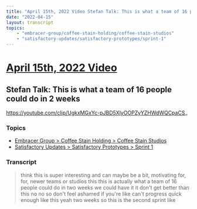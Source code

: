 ```yaml
---
title: "April 15th, 2022 Video Stefan Talk: This is what a team of 16 people could do in 2 weeks"
date: "2022-04-15"
layout: transcript
topics:
    - "embracer-group/coffee-stain-holding/coffee-stain-studios"
    - "satisfactory-updates/satisfactory-prototypes/sprint-1"
---
```

# [April 15th, 2022 Video](../2022-04-15.md)
## Stefan Talk: This is what a team of 16 people could do in 2 weeks
https://youtube.com/clip/UgkxMGxYc-pJBD5XlyOOPZyYZHWdWQCpaCS_

### Topics
* [Embracer Group > Coffee Stain Holding > Coffee Stain Studios](../topics/embracer-group/coffee-stain-holding/coffee-stain-studios.md)
* [Satisfactory Updates > Satisfactory Prototypes > Sprint 1](../topics/satisfactory-updates/satisfactory-prototypes/sprint-1.md)

### Transcript

> think this is super interesting and can maybe be a bit, motivating for, for, newer teams or studios this this is actually what a team of 16 people could do in two weeks we could have it it don't get better than this no no so don't feel ashamed if you're like can't progress quick enough like this yeah two weeks so this is the second sprint like
